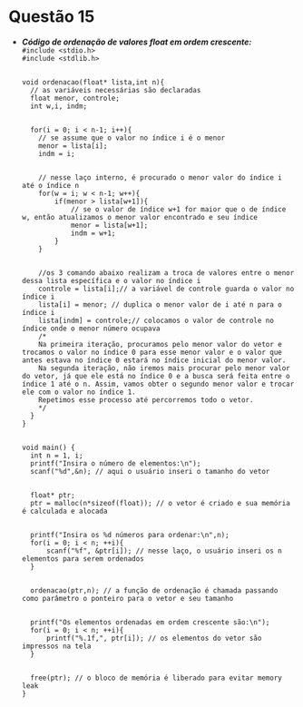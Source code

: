 # Questão 15
<ul>
  <li><strong><em>Código de ordenação de valores float em ordem crescente:</em></strong></li>
  <code>#include &ltstdio.h>
#include &ltstdlib.h>
<br>
void ordenacao(float* lista,int n){
  // as variáveis necessárias são declaradas
  float menor, controle; 
  int w,i, indm;
  <br>
  for(i = 0; i < n-1; i++){
    // se assume que o valor no índice i é o menor
    menor = lista[i];
    indm = i;
    <br>
    // nesse laço interno, é procurado o menor valor do índice i até o índice n
    for(w = i; w < n-1; w++){
        if(menor > lista[w+1]){
            // se o valor de índice w+1 for maior que o de índice w, então atualizamos o menor valor encontrado e seu índice
            menor = lista[w+1];
            indm = w+1;
        }
    }
    <br>
    //os 3 comando abaixo realizam a troca de valores entre o menor dessa lista específica e o valor no índice i
    controle = lista[i];// a variável de controle guarda o valor no índice i
    lista[i] = menor; // duplica o menor valor de i até n para o índice i
    lista[indm] = controle;// colocamos o valor de controle no índice onde o menor número ocupava
    /*
    Na primeira iteração, procuramos pelo menor valor do vetor e trocamos o valor no índice 0 para esse menor valor e o valor que antes estava no índice 0 estará no índice inicial do menor valor.
    Na segunda iteração, não iremos mais procurar pelo menor valor do vetor, já que ele está no índice 0 e a busca será feita entre o índice 1 até o n. Assim, vamos obter o segundo menor valor e trocar ele com o valor no índice 1.
    Repetimos esse processo até percorremos todo o vetor.
    */
  }
}
<br>
void main() {
  int n = 1, i;
  printf("Insira o número de elementos:\n");
  scanf("%d",&n); // aqui o usuário inseri o tamanho do vetor
  <br>
  float* ptr;
  ptr = malloc(n*sizeof(float)); // o vetor é criado e sua memória é calculada e alocada
  <br>
  printf("Insira os %d números para ordenar:\n",n);
  for(i = 0; i < n; ++i){
      scanf("%f", &ptr[i]); // nesse laço, o usuário inseri os n elementos para serem ordenados
  }
  <br>
  ordenacao(ptr,n); // a função de ordenação é chamada passando como parâmetro o ponteiro para o vetor e seu tamanho
  <br>
  printf("Os elementos ordenadas em ordem crescente são:\n");
  for(i = 0; i < n; ++i){
      printf("%.1f,", ptr[i]); // os elementos do vetor são impressos na tela
  }
  <br>
  free(ptr); // o bloco de memória é liberado para evitar memory leak
}</code>
</ul>
